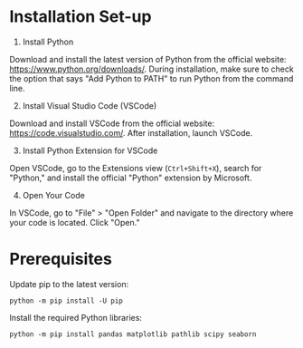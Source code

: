 Installation Set-up
======================================

1. Install Python


Download and install the latest version of Python from the official website: https://www.python.org/downloads/. During installation, make sure to check the option that says "Add Python to PATH" to run Python from the command line.

2. Install Visual Studio Code (VSCode)


Download and install VSCode from the official website: https://code.visualstudio.com/. After installation, launch VSCode.

3. Install Python Extension for VSCode


Open VSCode, go to the Extensions view (`Ctrl+Shift+X`), search for "Python," and install the official "Python" extension by Microsoft.

4. Open Your Code


In VSCode, go to "File" > "Open Folder" and navigate to the directory where your code is located. Click "Open."

Prerequisites
=============

Update pip to the latest version:

```
python -m pip install -U pip
```

Install the required Python libraries:

```
python -m pip install pandas matplotlib pathlib scipy seaborn
```
